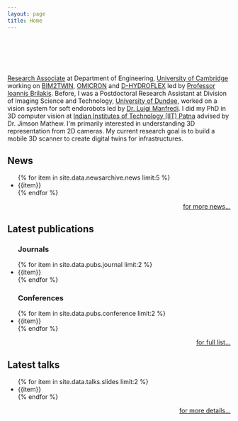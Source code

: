 ```yaml
---
layout: page
title: Home
---
```

<!--adapted from https://github.com/tameemsafi/typewriterjs You got it.-->
<div id="app" style="height:70px;"></div>
<style type="text/css">
@import url('https://fonts.googleapis.com/css?family=Roboto:400,700&display=swap');
#app {
  font-size: 35px;
  line-height: 50px;
  font-weight: 400;
  font-family: 'Roboto', sans-serif;
}
strong {
  font-weight: 700;
}
</style>
<script src="https://unpkg.com/typewriter-effect@latest/dist/core.js"></script>
<script type="text/javascript">
var app = document.getElementById('app');
var typewriter = new Typewriter(app, { loop: true, delay: 75, });
typewriter
  .pauseFor(1000)
  .typeString('Hi, I\'m <strong>Alwyn</strong>')
  // .typeString('<br/>')
  // .pauseFor(1000)
  // .typeString('I love <strong> <span style="color: #27ae60;">3D Computer Vision</span> </strong>')
  // .pauseFor(2000)
  // .deleteChars(16)
  // .typeString('<strong> <span style="color: #F0A202 ;">Adversarial Learning</span></strong>')
  // .pauseFor(2000)
  // .deleteChars(21)
  // .typeString('<strong> <span style="color: #D81159 ;">RL</span></strong>')
  .pauseFor(2000)
  .start();
</script>

[Research Associate](https://cit.eng.cam.ac.uk/staff-and-students#file-2301) at Department of Engineering, 
[University of Cambridge](https://cit.eng.cam.ac.uk) working on [BIM2TWIN](https://bim2twin.eu), 
[OMICRON](https://omicronproject.eu) and [D-HYDROFLEX](https://dhydroflex.eu) led by [Professor Ioannis Brilakis](http://www.eng.cam.ac.uk/profiles/ib340). 
Before, I was a Postdoctoral Research Assistant at Division of Imaging Science and
Technology, [University of Dundee](https://www.dundee.ac.uk/), worked on a vision system for soft endorobots led
by [Dr. Luigi Manfredi](https://www.luigimanfredi.com/). I did my PhD in 3D computer vision
at [Indian Institutes of Technology (IIT) Patna](https://www.iitp.ac.in) advised by Dr. Jimson Mathew. I'm primarily
interested in understanding 3D representation from 2D cameras. My current research goal is to build a mobile 3D scanner to create
digital twins for infrastructures.

## News

<ul>
{% for item in site.data.newsarchive.news limit:5 %}
<li>{{item}}</li>
{% endfor %}
</ul>
<p style="text-align:right"><a href="/newsarchive">for more news...</a></p>

## Latest publications

<ul>
<h3>Journals</h3>
{% for item in site.data.pubs.journal limit:2 %}
<li>{{item}}</li>
{% endfor %}
<h3>Conferences</h3>
{% for item in site.data.pubs.conference limit:2 %}
<li>{{item}}</li>
{% endfor %}
</ul>
<p style="text-align:right"><a href="/pub">for full list...</a></p>

## Latest talks

<ul>
{% for item in site.data.talks.slides limit:2 %}
<li>{{item}}</li>
{% endfor %}
</ul>
<p style="text-align:right"><a href="/talks">for more details...</a></p>